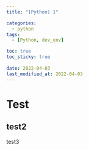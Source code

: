 ```yaml
---
title: "[Python] 1"

categories:
  - python
tags:
  - [Python, dev_env]

toc: true
toc_sticky: true
 
date: 2022-04-03
last_modified_at: 2022-04-03
---
```


# Test
## test2
test3